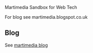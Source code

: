 Martimedia Sandbox for Web Tech


For blog see martimedia.blogspot.co.uk

Blog
----

See [martimedia blog](http://martimedia.blogspot.co.uk)
